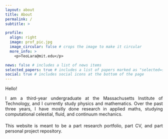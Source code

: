 ```yaml
---
layout: about
title: About
permalink: /
subtitle: >

profile:
  align: right
  image: prof_pic.jpg
  image_circular: false # crops the image to make it circular
  more_info: >
    <p>TeoLara@mit.edu</p>

news: false # includes a list of news items
selected_papers: true # includes a list of papers marked as "selected={true}"
social: true # includes social icons at the bottom of the page
---
```


<div align="justify" style="margin-bottom: 20px;">
  Hello!
  
  I am a third-year undergraduate at the Massachusetts Institute of Technology, and I currently study physics and mathematics. Over the past three years, I have mostly done research in applied maths, studying computational celestial, fluid, and continuum mechanics. 
  </div>

<div align="justify">
    This website is meant to be a part research portfolio, part CV, and part personal project repository.
</div>
